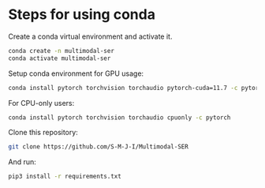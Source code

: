 # Steps for using conda

Create a conda virtual environment and activate it.
```sh
conda create -n multimodal-ser
conda activate multimodal-ser
```

Setup conda environment for GPU usage:
```sh
conda install pytorch torchvision torchaudio pytorch-cuda=11.7 -c pytorch -c nvidia
```

For CPU-only users:
```sh
conda install pytorch torchvision torchaudio cpuonly -c pytorch
```

Clone this repository:
```sh
git clone https://github.com/S-M-J-I/Multimodal-SER
```

And run:
```sh
pip3 install -r requirements.txt
```



